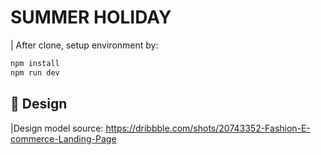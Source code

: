 # SUMMER HOLIDAY

| After clone, setup environment by:
```sh
npm install
npm run dev
```
## 🎨 Design
|Design model source: https://dribbble.com/shots/20743352-Fashion-E-commerce-Landing-Page